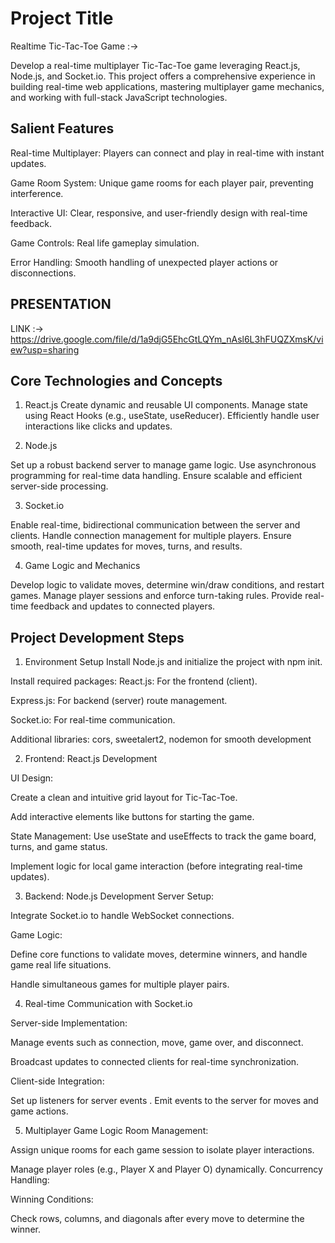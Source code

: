 
# Project Title

Realtime Tic-Tac-Toe Game :->

Develop a real-time multiplayer Tic-Tac-Toe game leveraging React.js, Node.js, and Socket.io. This project offers a comprehensive experience in building real-time web applications, mastering multiplayer game mechanics, and working with full-stack JavaScript technologies.

## Salient Features

Real-time Multiplayer: Players can connect and play in real-time with instant updates.

Game Room System: Unique game rooms for each player pair, preventing interference.

Interactive UI: Clear, responsive, and user-friendly design with real-time feedback.

Game Controls: Real life gameplay simulation.

Error Handling: Smooth handling of unexpected player actions or disconnections.

## PRESENTATION
 LINK :-> https://drive.google.com/file/d/1a9djG5EhcGtLQYm_nAsl6L3hFUQZXmsK/view?usp=sharing




## Core Technologies and Concepts


1. React.js
Create dynamic and reusable UI components.
Manage state using React Hooks (e.g., useState, useReducer).
Efficiently handle user interactions like clicks and updates.


2. Node.js

Set up a robust backend server to manage game logic.
Use asynchronous programming for real-time data handling.
Ensure scalable and efficient server-side processing.

3. Socket.io

Enable real-time, bidirectional communication between the server and clients.
Handle connection management for multiple players.
Ensure smooth, real-time updates for moves, turns, and results.

4. Game Logic and Mechanics

Develop logic to validate moves, determine win/draw conditions, and restart games.
Manage player sessions and enforce turn-taking rules.
Provide real-time feedback and updates to connected players.
## Project Development Steps

1. Environment Setup
Install Node.js and initialize the project with npm init.

Install required packages:
React.js: For the frontend (client).

Express.js: For backend (server) route management.

Socket.io: For real-time communication.

Additional libraries: cors, sweetalert2, nodemon for smooth development

2. Frontend: React.js Development

UI Design:

Create a clean and intuitive grid layout for Tic-Tac-Toe.

Add interactive elements like buttons for starting the game.

State Management:
Use useState and useEffects to track the game board, turns, and game status.

Implement logic for local game interaction (before integrating real-time updates).

3. Backend: Node.js Development
Server Setup:

Integrate Socket.io to handle WebSocket connections.

Game Logic:

Define core functions to validate moves, determine winners, and handle game real life situations.

Handle simultaneous games for multiple player pairs.

4. Real-time Communication with Socket.io

Server-side Implementation:

Manage events such as connection, move, game over, and disconnect.

Broadcast updates to connected clients for real-time synchronization.

Client-side Integration:

Set up listeners for server events .
Emit events to the server for moves and game actions.

5. Multiplayer Game Logic
Room Management:

Assign unique rooms for each game session to isolate player interactions.

Manage player roles (e.g., Player X and Player O) dynamically.
Concurrency Handling:

Winning Conditions:

Check rows, columns, and diagonals after every move to determine the winner.
